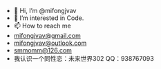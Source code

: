 - 👋 Hi, I’m @mifongjvav
- 👀 I’m interested in Code.
- 📫 How to reach me
- mifongjvav@gmail.com
- mifongjvav@outlook.com
- smmomm@126.com
- 我认识一个同性恋：未来世界302 QQ：938767093

<!---
mifongjvav/mifongjvav is a ✨ special ✨ repository because its `README.md` (this file) appears on your GitHub profile.
You can click the Preview link to take a look at your changes.
--->
